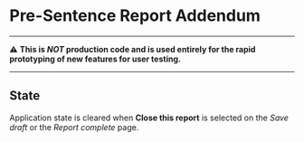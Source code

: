 # Pre-Sentence Report Addendum

---

:warning: **This is *NOT* production code and is used entirely for the rapid prototyping of new features for user testing.**

---

## State

Application state is cleared when **Close this report** is selected on the *Save draft* or the *Report complete* page.
